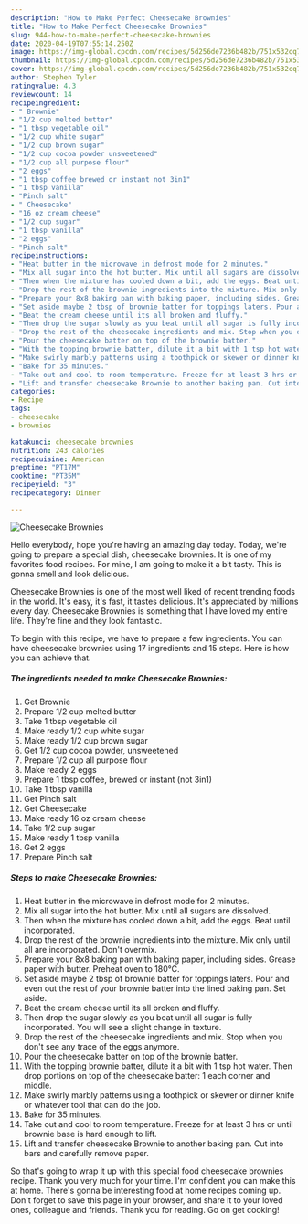 ```yaml
---
description: "How to Make Perfect Cheesecake Brownies"
title: "How to Make Perfect Cheesecake Brownies"
slug: 944-how-to-make-perfect-cheesecake-brownies
date: 2020-04-19T07:55:14.250Z
image: https://img-global.cpcdn.com/recipes/5d256de7236b482b/751x532cq70/cheesecake-brownies-recipe-main-photo.jpg
thumbnail: https://img-global.cpcdn.com/recipes/5d256de7236b482b/751x532cq70/cheesecake-brownies-recipe-main-photo.jpg
cover: https://img-global.cpcdn.com/recipes/5d256de7236b482b/751x532cq70/cheesecake-brownies-recipe-main-photo.jpg
author: Stephen Tyler
ratingvalue: 4.3
reviewcount: 14
recipeingredient:
- " Brownie"
- "1/2 cup melted butter"
- "1 tbsp vegetable oil"
- "1/2 cup white sugar"
- "1/2 cup brown sugar"
- "1/2 cup cocoa powder unsweetened"
- "1/2 cup all purpose flour"
- "2 eggs"
- "1 tbsp coffee brewed or instant not 3in1"
- "1 tbsp vanilla"
- "Pinch salt"
- " Cheesecake"
- "16 oz cream cheese"
- "1/2 cup sugar"
- "1 tbsp vanilla"
- "2 eggs"
- "Pinch salt"
recipeinstructions:
- "Heat butter in the microwave in defrost mode for 2 minutes."
- "Mix all sugar into the hot butter. Mix until all sugars are dissolved."
- "Then when the mixture has cooled down a bit, add the eggs. Beat until incorporated."
- "Drop the rest of the brownie ingredients into the mixture. Mix only until all are incorporated. Don&#39;t overmix."
- "Prepare your 8x8 baking pan with baking paper, including sides. Grease paper with butter. Preheat oven to 180°C."
- "Set aside maybe 2 tbsp of brownie batter for toppings laters. Pour and even out the rest of your brownie batter into the lined baking pan. Set aside."
- "Beat the cream cheese until its all broken and fluffy."
- "Then drop the sugar slowly as you beat until all sugar is fully incorporated. You will see a slight change in texture."
- "Drop the rest of the cheesecake ingredients and mix. Stop when you don&#39;t see any trace of the eggs anymore."
- "Pour the cheesecake batter on top of the brownie batter."
- "With the topping brownie batter, dilute it a bit with 1 tsp hot water. Then drop portions on top of the cheesecake batter: 1 each corner and middle."
- "Make swirly marbly patterns using a toothpick or skewer or dinner knife or whatever tool that can do the job."
- "Bake for 35 minutes."
- "Take out and cool to room temperature. Freeze for at least 3 hrs or until brownie base is hard enough to lift."
- "Lift and transfer cheesecake Brownie to another baking pan. Cut into bars and carefully remove paper."
categories:
- Recipe
tags:
- cheesecake
- brownies

katakunci: cheesecake brownies 
nutrition: 243 calories
recipecuisine: American
preptime: "PT17M"
cooktime: "PT35M"
recipeyield: "3"
recipecategory: Dinner

---
```



![Cheesecake Brownies](https://img-global.cpcdn.com/recipes/5d256de7236b482b/751x532cq70/cheesecake-brownies-recipe-main-photo.jpg)

Hello everybody, hope you're having an amazing day today. Today, we're going to prepare a special dish, cheesecake brownies. It is one of my favorites food recipes. For mine, I am going to make it a bit tasty. This is gonna smell and look delicious.

Cheesecake Brownies is one of the most well liked of recent trending foods in the world. It's easy, it's fast, it tastes delicious. It's appreciated by millions every day. Cheesecake Brownies is something that I have loved my entire life. They're fine and they look fantastic.




To begin with this recipe, we have to prepare a few ingredients. You can have cheesecake brownies using 17 ingredients and 15 steps. Here is how you can achieve that.

<!--inarticleads1-->

##### The ingredients needed to make Cheesecake Brownies:

1. Get  Brownie
1. Prepare 1/2 cup melted butter
1. Take 1 tbsp vegetable oil
1. Make ready 1/2 cup white sugar
1. Make ready 1/2 cup brown sugar
1. Get 1/2 cup cocoa powder, unsweetened
1. Prepare 1/2 cup all purpose flour
1. Make ready 2 eggs
1. Prepare 1 tbsp coffee, brewed or instant (not 3in1)
1. Take 1 tbsp vanilla
1. Get Pinch salt
1. Get  Cheesecake
1. Make ready 16 oz cream cheese
1. Take 1/2 cup sugar
1. Make ready 1 tbsp vanilla
1. Get 2 eggs
1. Prepare Pinch salt




<!--inarticleads2-->

##### Steps to make Cheesecake Brownies:

1. Heat butter in the microwave in defrost mode for 2 minutes.
1. Mix all sugar into the hot butter. Mix until all sugars are dissolved.
1. Then when the mixture has cooled down a bit, add the eggs. Beat until incorporated.
1. Drop the rest of the brownie ingredients into the mixture. Mix only until all are incorporated. Don&#39;t overmix.
1. Prepare your 8x8 baking pan with baking paper, including sides. Grease paper with butter. Preheat oven to 180°C.
1. Set aside maybe 2 tbsp of brownie batter for toppings laters. Pour and even out the rest of your brownie batter into the lined baking pan. Set aside.
1. Beat the cream cheese until its all broken and fluffy.
1. Then drop the sugar slowly as you beat until all sugar is fully incorporated. You will see a slight change in texture.
1. Drop the rest of the cheesecake ingredients and mix. Stop when you don&#39;t see any trace of the eggs anymore.
1. Pour the cheesecake batter on top of the brownie batter.
1. With the topping brownie batter, dilute it a bit with 1 tsp hot water. Then drop portions on top of the cheesecake batter: 1 each corner and middle.
1. Make swirly marbly patterns using a toothpick or skewer or dinner knife or whatever tool that can do the job.
1. Bake for 35 minutes.
1. Take out and cool to room temperature. Freeze for at least 3 hrs or until brownie base is hard enough to lift.
1. Lift and transfer cheesecake Brownie to another baking pan. Cut into bars and carefully remove paper.




So that's going to wrap it up with this special food cheesecake brownies recipe. Thank you very much for your time. I'm confident you can make this at home. There's gonna be interesting food at home recipes coming up. Don't forget to save this page in your browser, and share it to your loved ones, colleague and friends. Thank you for reading. Go on get cooking!
